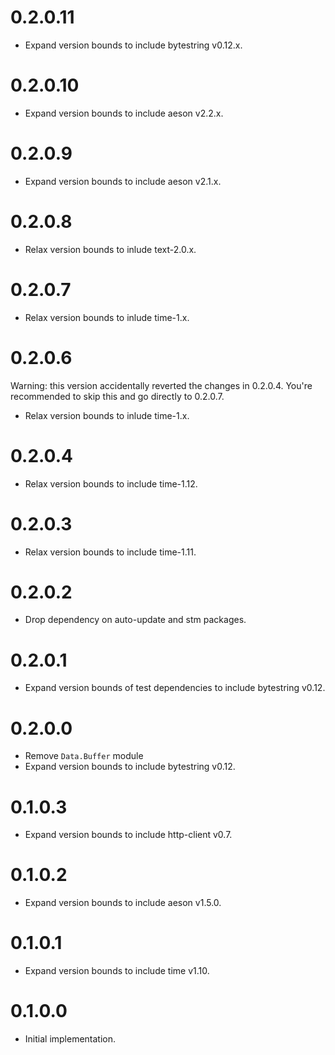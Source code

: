 # 0.2.0.11

- Expand version bounds to include bytestring v0.12.x.

# 0.2.0.10

- Expand version bounds to include aeson v2.2.x.

# 0.2.0.9

- Expand version bounds to include aeson v2.1.x.

# 0.2.0.8

- Relax version bounds to inlude text-2.0.x.

# 0.2.0.7

- Relax version bounds to inlude time-1.x.

# 0.2.0.6

Warning: this version accidentally reverted the changes in 0.2.0.4. You're
recommended to skip this and go directly to 0.2.0.7.

- Relax version bounds to inlude time-1.x.

# 0.2.0.4

- Relax version bounds to include time-1.12.

# 0.2.0.3

- Relax version bounds to include time-1.11.

# 0.2.0.2

- Drop dependency on auto-update and stm packages.

# 0.2.0.1

- Expand version bounds of test dependencies to include bytestring v0.12.

# 0.2.0.0

- Remove `Data.Buffer` module
- Expand version bounds to include bytestring v0.12.

# 0.1.0.3

- Expand version bounds to include http-client v0.7.

# 0.1.0.2

- Expand version bounds to include aeson v1.5.0.

# 0.1.0.1

- Expand version bounds to include time v1.10.

# 0.1.0.0

- Initial implementation.
